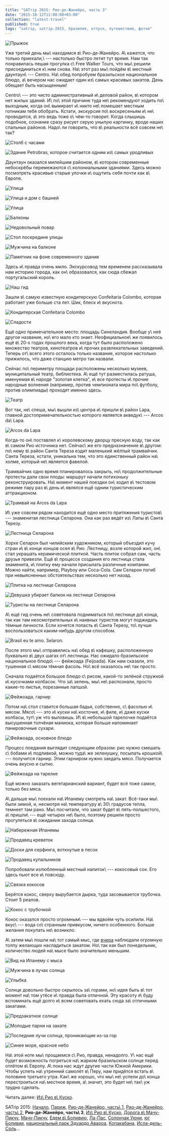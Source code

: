 ```yaml
---
title: "SATrip 2015: Рио-де-Жанейро, часть 3"
date: "2015-10-12T11:00:00+03:00"
collection: "latest-travel"
published: true
tags: "satrip, satrip-2015, бразилия, отпуск, путешествие, фотки"
---
```


![](/images/travel/2015-09-satrip/rio-3-cover.jpg "Прыжок")

Уже третий день мы\ находимся в\ Рио-де-Жанейро. А\ кажется, что только приехали,\ --- настолько быстро летит тут время.
Нам так понравилась пешая прогулка с\ Free Walker Tours, что мы\ решили присоединиться к\ ним снова. На\ этот раз
мы\ пойдём в\ местный даунтаун\ --- Centro. На\ обед попробуем бразильское национальное блюдо, а\ вечером нас ожидает
один из\ самых красивых закатов. День обещает быть насыщенным!

<!--more-->

Centro\ --- это чисто административный и\ деловой район, в\ котором нет жилых зданий. И\ по\ этой причине туда
не\ рекомендуют ходить по\ выходным, когда он\ вымирает и\ никто не\ помешает местным гопникам тебя обобрать. Кстати,
экскурсия по\ воскресеньям и\ не\ проводится, а\ это ведь тоже о\ чём-то говорит. Когда слышишь подобное, сознание
сразу рисует серую унылую картинку, вроде наших спальных районов. Надо\ ли говорить, что в\ реальности всё совсем
не\ так?

![](/images/travel/2015-09-satrip/rio-3-centro-clock.jpg "Столб с часами")

![Здание Petrobras, которое считается одним из\ самых уродливых](/images/travel/2015-09-satrip/rio-3-petrobras.jpg "Здание Petrobras, которое считается одним из самых уродливых")

Даунтаун оказался милейшим районом, в\ котором современные небоскрёбы перемежаются с\ колониальными зданиями. Здесь
можно посмотреть красивые старые улочки и\ ощутить себя почти как в\ Европе.

![](/images/travel/2015-09-satrip/rio-3-street-1.jpg "Улица")

![](/images/travel/2015-09-satrip/rio-3-street-2.jpg "Улица и дом с башней")

![](/images/travel/2015-09-satrip/rio-3-street-3.jpg "Улица")

![](/images/travel/2015-09-satrip/rio-3-street-4.jpg "Балконы")

![](/images/travel/2015-09-satrip/rio-3-street-5.jpg "Недовольный повар")

![](/images/travel/2015-09-satrip/rio-3-street-6.jpg "Стол посередине улицы")

![](/images/travel/2015-09-satrip/rio-3-street-7.jpg "Мужчина на балконе")

![](/images/travel/2015-09-satrip/rio-3-street-8.jpg "Памятник на фоне современного здания")

Здесь и\ правда очень мило. Экскурсовод тем временем рассказывала нам историю города, как он\ образовался, как сюда
сбежал португальский король.

![Наш гид](/images/travel/2015-09-satrip/rio-3-guide.jpg "Наш гид")

Зашли в\ самую известную кондитерскую Confeitaria Colombo, которая работает уже больше ста лет. Шик, блеск и\ вкуснота.

![](/images/travel/2015-09-satrip/rio-3-confectioner-1.jpg "Кондитерская Confeitaria Colombo")

![](/images/travel/2015-09-satrip/rio-3-confectioner-2.jpg "Сладости")

Ещё одно примечательное место: площадь Синеландия. Вообще у\ неё другое название, но\ его мало кто знает.
Неофициальное\ же появилось ещё в\ 20-х годах прошлого века, когда тут было расположено множество театров, кинотеатров
и\ прочих развлекательных заведений. Теперь от\ всего этого осталось только название, которое настолько прижилось, что
даже станцию метро так назвали.

Сейчас по\ периметру площади расположены несколько музеев, муниципальный театр, библиотека. А\ ещё тут разместилась
ратуша, именуемая в\ народе "золотая клетка", и\ все протесты и\ прочие народные волнения (например, против чемпионата
мира по\ футболу, против олимпиады) проходят именно здесь.

![Театр](/images/travel/2015-09-satrip/rio-3-theater.jpg "Театр")

Вот так, не\ спеша, мы\ вышли из\ центра и\ пришли в\ район Lapa, главной достопримечательностью которого является
акведук\ --- Arcos da\ Lapa.

![](/images/travel/2015-09-satrip/rio-3-aqueduct.jpg "Arcos da Lapa")

Когда-то он\ поставлял к\ королевскому дворцу пресную воду, так как в\ самом Рио источника нет. Сейчас\ же его
предназначение в\ другом: по\ нему в\ район Санта Тереза ездит маленький жёлтый трамвайчик. Санта Тереза, кстати,
уникальна тем, что это единственный район на\ холме, который не\ является фавелой.

Трамвайчик одно время планировалось закрыть, но\ продолжительные протесты дали свои плоды: маршрут начали потихоньку
реконструировать. На\ момент нашей поездки он\ ходил в\ тестовом режиме пару раз в\ день и\ являлся ещё одним
туристическим аттракционом.

![](/images/travel/2015-09-satrip/rio-3-aqueduct-tram.jpg "Трамвай на Arcos da Lapa")

И\ уже совсем рядом находится ещё одно место притяжения туристов\ --- знаменитая лестница Селарона. Она как раз ведёт
из\ Лапы в\ Санта Терезу.

![](/images/travel/2015-09-satrip/rio-3-selaron-overview.jpg "Лестница Селарона")

Хорхе Селарон был чилийским художником, который объездил кучу стран и\ в\ конце концов осел в\ Рио. Лестницу, возле
которой жил, он\ стал украшать керамической плиткой. Часть плиток собрал сам, часть друзья привезли. Ещё в\ процессе
создания его лестница стала знаменита, и\ плитку ему начали присылать различные компании. Можно найти, например, Playboy
или Coca-Cola. Сам Селарон погиб при невыясненных обстоятельствах несколько нет назад.

![](/images/travel/2015-09-satrip/rio-3-selaron-1.jpg "Плитка на лестнице Селарона")

![](/images/travel/2015-09-satrip/rio-3-selaron-2.jpg "Девушка убирает балкон на лестнице Селарона")

![](/images/travel/2015-09-satrip/rio-3-selaron-3.jpg "Туристы на лестнице Селарона")

А\ ещё гид очень не\ советовала подниматься по\ лестнице до\ конца, так как там неосмотрительных и\ наивных туристов
могут поджидать тёмные личности. Если хочется попасть в\ Санта Терезу, то\ лучше воспользоваться каким-нибудь другом
способом.

![](/images/travel/2015-09-satrip/rio-3-selaron-4.jpg "Brasil eu te amo. Selaron.")

После этого мы\ отправились на\ обед в\ кафешку, расположенную буквально в\ двух шагах от\ лестницы. Нас ожидало
бразильское национальное блюдо\ --- фейжоада (Feijoada). Как нам сказали, это тушенная с\ мясом тёмная фасоль. Но\ всё
оказалось не\ так просто.

Сначала подаётся большое блюдо с\ рисом, какой-то зелёной стружкой и\ кусочками колбасок. Что за\ зелень,
мы\ не\ распознали, просто какие-то листья, порезанные лапшой.

![](/images/travel/2015-09-satrip/rio-3-feijoada-1.jpg "Фейжоада, гарнир")

Потом на\ стол ставится большая бадья, собственно, с\ фасолью и\ мясом. Мясо\ --- это и\ куски на\ косточке, и\ филе,
и\ даже куски колбасы, тут\ уж что выловишь. И\ в\ небольшой тарелочке подаётся высушенная толчёная маниока, которая
больше напоминает панировочные сухари.

![](/images/travel/2015-09-satrip/rio-3-feijoada-2.jpg "Фейжоада, основное блюдо")

Процесс поедания выглядит следующим образом: рис нужно смешать с\ бобами и\ подливкой, можно туда\ же зеленушку,
посыпать крошкой\ --- получится гарнир. Этим гарниром нужно заедать мясо. Получается очень вкусно и сытно.

![](/images/travel/2015-09-satrip/rio-3-feijoada-3.jpg "Фейжоада на тарелке")

Ещё можно заказать вегетарианский вариант, будет всё тоже самое, только без мяса.

А\ дальше мы\ поехали на\ Ипанему смотреть на\ закат. Всё-таки мы\ были зимой, и, несмотря на\ температуру
в\ 30\ градусов тепла, темнеет там рано. Мы\ посчитали, что закат будет в\ пять-полшестого, а\ пришли\ --- ещё четырех
не\ было, поэтому решили просто прогуляться в\ ожидании захода солнца.

![](/images/travel/2015-09-satrip/rio-3-wakling-1.jpg "Набережная Ипанемы")

![](/images/travel/2015-09-satrip/rio-3-wakling-2.jpg "Продавец креветок")

![](/images/travel/2015-09-satrip/rio-3-wakling-3.jpg "Доски для серфинга, воткнутые в песок")

![](/images/travel/2015-09-satrip/rio-3-wakling-4.jpg "Продавец купальников")

Попробовали излюбленный местный напиток\ --- кокосовый сок. Его здесь пьют все и\ повсюду.

![](/images/travel/2015-09-satrip/rio-3-coconuts-bunch.jpg "Связка кокосов")

Берётся кокос, сверху вырубается дырка, туда засовывается трубочка. Стоит 5 реалов.

![](/images/travel/2015-09-satrip/rio-3-coconut.jpg "Кокос с трубочкой")

Кокос оказался просто огромным\ --- мы вдвоём чуть осилили. На\ вкус\ --- вода со\ странным привкусом, ничего
особенного. Больше желания покупать не\ возникло.

А\ затем мы\ пошли на\ тот самый мыс, где [вчера][cape] наблюдали огромную толпу желающих насладиться закатом. Но\ так
как был понедельник, количество людей на\ мысе было значительно меньшим.

![](/images/travel/2015-09-satrip/rio-3-cape.jpg "Вид на Ипанему с мыса")

![](/images/travel/2015-09-satrip/rio-3-sunbath-1.jpg "Мужчина в лучах солнца")

![](/images/travel/2015-09-satrip/rio-3-sunbath-2.jpg "Улыбка")

Солнце довольно быстро скрылось за\ горами, но\ идея быть в\ тот момент на\ том утёсе и\ правда была отличной. Эту
красоту я\ буду вспоминать ещё долго и\ всем советовать ехать сюда за\ отличными закатами.

![](/images/travel/2015-09-satrip/rio-3-sunset-1.jpg "Предзакатное солнце")

![](/images/travel/2015-09-satrip/rio-3-sunset-2.jpg "Молодые парни на закате")

![](/images/travel/2015-09-satrip/rio-3-sunset-3.jpg "Последние лучи солнца, проникающие из-за гор")

![](/images/travel/2015-09-satrip/rio-3-sunset-4.jpg "Синее море, красное небо")

На\ этой ноте мы\ прощаемся с\ Рио, правда, ненадолго. У\ нас ещё будет возможность погреться на\ жарком бразильском
солнце перед отлётом в\ Европу. А\ пока нас ждут другие части Южной Америки. Чтобы успеть на\ утренний самолёт в\ Перу,
нам придётся встать в\ половине третьего утра. Как\ же хорошо, что мы\ не\ успели до\ конца перестроиться на\ местное
время, а\ значит, это будет не\ так\ уж трудно сделать.

Читать далее: [Из\ Рио в\ Куско](/post/satrip-2015-rio-to-cusco/).

SATrip 2015:
[Начало](/post/satrip-2015-paris/),
[Париж](/post/satrip-2015-paris/),
[Рио-де-Жанейро, часть\ 1](/post/satrip-2015-rio-1/),
[Рио-де-Жанейро, часть\ 2](/post/satrip-2015-rio-2/),
**Рио-де-Жанейро, часть\ 3**,
[Из\ Рио в\ Куско](/post/satrip-2015-rio-to-cusco/),
[Дорога в\ Мачу-Пикчу](/post/satrip-2015-road-to-machu-picchu/),
[Мачу-Пикчу](/post/satrip-2015-machu-picchu/),
[Едем в\ Боливию](/post/satrip-2015-to-bolivia/),
[Ла-Пас](/post/satrip-2015-la-paz/),
[Солончак Уюни](/post/satrip-2015-uyuni-salt-flats/),
[юг Боливии](/post/satrip-2015-south-of-bolivia/),
[национальный парк Эдуардо Авароа](/post/satrip-2015-bolivia-national-park/),
[Копакабана](/post/satrip-2015-copacabana/),
[Исла-дель-Соль](/post/satrip-2015-isla-del-sol/)...

[cape]: /post/satrip-2015-rio-2/#rio-2-sunset-watchers
